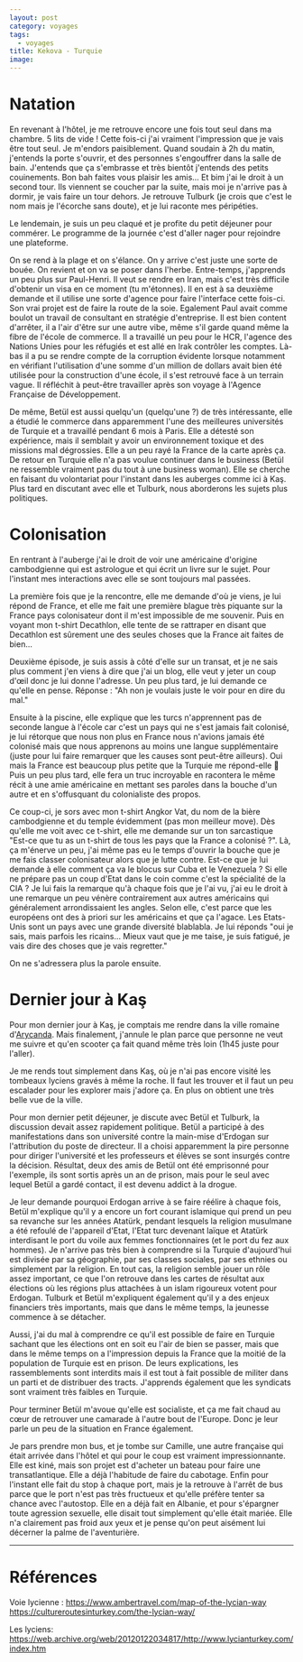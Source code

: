```yaml
---
layout: post
category: voyages
tags:
  - voyages
title: Kekova - Turquie
image:
---
```


# Natation 

En revenant à l'hôtel, je me retrouve encore une fois tout seul dans ma chambre. 5 lits de vide ! Cette fois-ci j'ai vraiment l'impression que je vais être tout seul. Je m'endors paisiblement.
Quand soudain à 2h du matin, j'entends la porte s'ouvrir, et des personnes s'engouffrer dans la salle de bain. J'entends que ça s'embrasse et très bientôt j'entends des petits couinements. Bon bah faites vous plaisir les amis... Et bim j'ai le droit à un second tour. Ils viennent se coucher par la suite, mais moi je n'arrive pas à dormir, je vais faire un tour dehors. Je retrouve Tulburk (je crois que c'est le nom mais je l'écorche sans doute), et je lui raconte mes péripéties. 

Le lendemain, je suis un peu claqué et je profite du petit déjeuner pour commérer. Le programme de la journée c'est d'aller nager pour rejoindre une plateforme. 

On se rend à la plage et on s'élance. On y arrive c'est juste une sorte de bouée. On revient et on va se poser dans l'herbe. Entre-temps, j'apprends un peu plus sur Paul-Henri. Il veut se rendre en Iran, mais c'est très difficile d'obtenir un visa en ce moment (tu m'étonnes). Il en est à sa deuxième demande et il utilise une sorte d'agence pour faire l'interface cette fois-ci. Son vrai projet est de faire la route de la soie. Egalement Paul avait comme boulot un travail de consultant en stratégie d'entreprise. Il est bien content d'arrêter, il a l'air d'être sur une autre vibe, même s'il garde quand même la fibre de l'école de commerce. Il a travaillé un peu pour le HCR, l'agence des Nations Unies pour les réfugiés et est allé en Irak contrôler les comptes. Là-bas il a pu se rendre compte de la corruption évidente lorsque notamment en vérifiant l'utilisation d'une somme d'un million de dollars avait bien été utilisée pour la construction d'une école, il s'est retrouvé face à un terrain vague. Il réfléchit à peut-être travailler après son voyage à l'Agence Française de Développement.

De même, Betül est aussi quelqu'un (quelqu'une ?) de très intéressante, elle a étudié le commerce dans apparemment l'une des meilleures universités de Turquie et a travaillé pendant 6 mois à Paris. Elle a détesté son expérience, mais il semblait y avoir un environnement toxique et des missions mal dégrossies. Elle a un peu rayé la France de la carte après ça. De retour en Turquie elle n'a pas voulue continuer dans le business (Betül ne ressemble vraiment pas du tout à une business woman). Elle se cherche en faisant du volontariat pour l'instant dans les auberges comme ici à Kaş. Plus tard en discutant avec elle et Tulburk, nous aborderons les sujets plus politiques.

# Colonisation 

En rentrant à l'auberge j'ai le droit de voir une américaine d'origine cambodgienne qui est astrologue et qui écrit un livre sur le sujet. Pour l'instant mes interactions avec elle se sont toujours mal passées. 

La première fois que je la rencontre, elle me demande d'où je viens, je lui répond de France, et elle me fait une première blague très piquante sur la France pays colonisateur dont il m'est impossible de me souvenir. Puis en voyant mon t-shirt Decathlon, elle tente de se rattraper en disant que Decathlon est sûrement une des seules choses que la France ait faites de bien... 

Deuxième épisode, je suis assis à côté d'elle sur un transat, et je ne sais plus comment j'en viens à dire que j'ai un blog, elle veut y jeter un coup d'œil donc je lui donne l'adresse. Un peu plus tard, je lui demande ce qu'elle en pense. Réponse : "Ah non je voulais juste le voir pour en dire du mal."

Ensuite à la piscine, elle explique que les turcs n'apprennent pas de seconde langue à l'école car c'est un pays qui ne s'est jamais fait colonisé, je lui rétorque que nous non plus en France nous n'avions jamais été colonisé mais que nous apprenons au moins une langue supplémentaire (juste pour lui faire remarquer que les causes sont peut-être ailleurs). Oui mais la France est beaucoup plus petite que la Turquie me répond-elle 🤨 Puis un peu plus tard, elle fera un truc incroyable en racontera le même récit à une amie américaine en mettant ses paroles dans la bouche d'un autre et en s'offusquant du colonialiste des propos.

Ce coup-ci, je sors avec mon t-shirt Angkor Vat, du nom de la bière cambodgienne et du temple évidemment (pas mon meilleur move). Dès qu'elle me voit avec ce t-shirt, elle me demande sur un ton sarcastique "Est-ce que tu as un t-shirt de tous les pays que la France a colonisé ?". Là, ça m'énerve un peu, j'ai même pas eu le temps d'ouvrir la bouche que je me fais classer colonisateur alors que je lutte contre. Est-ce que je lui demande à elle comment ça va le blocus sur Cuba et le Venezuela ? Si elle ne prépare pas un coup d'Etat dans le coin comme c'est la spécialité de la CIA ? Je lui fais la remarque qu'à chaque fois que je l'ai vu, j'ai eu le droit à une remarque un peu vénère contrairement aux autres américains qui généralement arrondissaient les angles. Selon elle, c'est parce que les européens ont des à priori sur les américains et que ça l'agace. Les Etats-Unis sont un pays avec une grande diversité blablabla. Je lui réponds "oui je sais, mais parfois les ricains... Mieux vaut que je me taise, je suis fatigué, je vais dire des choses que je vais regretter."

On ne s'adressera plus la parole ensuite.

# Dernier jour à Kaş

Pour mon dernier jour à Kaş, je comptais me rendre dans la ville romaine d'[Arycanda](https://goo.gl/maps/kY5vjrD7L8fS3v1K9). Mais finalement, j'annule le plan parce que personne ne veut me suivre et qu'en scooter ça fait quand même très loin (1h45 juste pour l'aller).

Je me rends tout simplement dans Kaş, où je n'ai pas encore visité les tombeaux lyciens gravés à même la roche. Il faut les trouver et il faut un peu escalader pour les explorer mais j'adore ça. En plus on obtient une très belle vue de la ville.

Pour mon dernier petit déjeuner, je discute avec Betül et Tulburk, la discussion devait assez rapidement politique. Betül a participé à des manifestations dans son université contre la main-mise d'Erdogan sur l'attribution du poste de directeur. Il a choisi apparemment la pire personne pour diriger l'université et les professeurs et élèves se sont insurgés contre la décision. Résultat, deux des amis de Betül ont été emprisonné pour l'exemple, ils sont sortis après un an de prison, mais pour le seul avec lequel Betül a gardé contact, il est devenu addict à la drogue.

Je leur demande pourquoi Erdogan arrive à se faire réélire à chaque fois, Betül m'explique qu'il y a encore un fort courant islamique qui prend un peu sa revanche sur les années Atatürk, pendant lesquels la religion musulmane a été refoulé de l'appareil d'Etat, l'Etat turc devenant laïque et Atatürk interdisant le port du voile aux femmes fonctionnaires (et le port du fez aux hommes). Je n'arrive pas très bien à comprendre si la Turquie d'aujourd'hui est divisée par sa géographie, par ses classes sociales, par ses ethnies ou simplement par la religion. En tout cas, la religion semble jouer un rôle assez important, ce que l'on retrouve dans les cartes de résultat aux élections où les régions plus attachées à un islam rigoureux votent pour Erdogan. Tulburk et Betül m'expliquent également qu'il y a des enjeux financiers très importants, mais que dans le même temps, la jeunesse commence à se détacher. 

Aussi, j'ai du mal à comprendre ce qu'il est possible de faire en Turquie sachant que les élections ont en soit eu l'air de bien se passer, mais que dans le même temps on a l'impression depuis la France que la moitié de la population de Turquie est en prison. De leurs explications, les rassemblements sont interdits mais il est tout à fait possible de militer dans un parti et de distribuer des tracts. J'apprends également que les syndicats sont vraiment très faibles en Turquie.

Pour terminer Betül m'avoue qu'elle est socialiste, et ça me fait chaud au cœur de retrouver une camarade à l'autre bout de l'Europe. Donc je leur parle un peu de la situation en France également.

Je pars prendre mon bus, et je tombe sur Camille, une autre française qui était arrivée dans l'hôtel et qui pour le coup est vraiment impressionnante. Elle est kiné, mais son projet est d'acheter un bateau pour faire une transatlantique. Elle a déjà l'habitude de faire du cabotage. Enfin pour l'instant elle fait du stop à chaque port, mais je la retrouve à l'arrêt de bus parce que le port n'est pas très fructueux et qu'elle préfère tenter sa chance avec l'autostop. Elle en a déjà fait en Albanie, et pour s'épargner toute agression sexuelle, elle disait tout simplement qu'elle était mariée. Elle n'a clairement pas froid aux yeux et je pense qu'on peut aisément lui décerner la palme de l'aventurière.


--- 

# Références

Voie lycienne : 
https://www.ambertravel.com/map-of-the-lycian-way
https://cultureroutesinturkey.com/the-lycian-way/

Les lyciens:
https://web.archive.org/web/20120122034817/http://www.lycianturkey.com/index.htm
